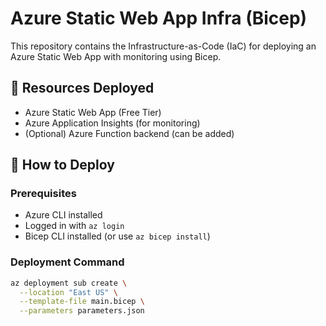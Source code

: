 # Azure Static Web App Infra (Bicep)

This repository contains the Infrastructure-as-Code (IaC) for deploying an Azure Static Web App with monitoring using Bicep.

## 🧱 Resources Deployed

- Azure Static Web App (Free Tier)
- Azure Application Insights (for monitoring)
- (Optional) Azure Function backend (can be added)

## 🚀 How to Deploy

### Prerequisites

- Azure CLI installed
- Logged in with `az login`
- Bicep CLI installed (or use `az bicep install`)

### Deployment Command

```bash
az deployment sub create \
  --location "East US" \
  --template-file main.bicep \
  --parameters parameters.json
